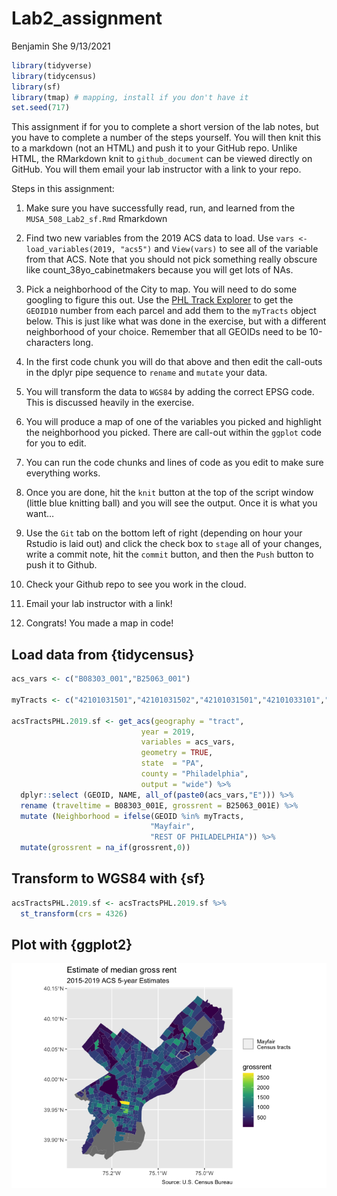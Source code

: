 Lab2\_assignment
================
Benjamin She
9/13/2021

``` r
library(tidyverse)
library(tidycensus)
library(sf)
library(tmap) # mapping, install if you don't have it
set.seed(717)
```

This assignment if for you to complete a short version of the lab notes,
but you have to complete a number of the steps yourself. You will then
knit this to a markdown (not an HTML) and push it to your GitHub repo.
Unlike HTML, the RMarkdown knit to `github_document` can be viewed
directly on GitHub. You will them email your lab instructor with a link
to your repo.

Steps in this assignment:

1.  Make sure you have successfully read, run, and learned from the
    `MUSA_508_Lab2_sf.Rmd` Rmarkdown

2.  Find two new variables from the 2019 ACS data to load. Use
    `vars <- load_variables(2019, "acs5")` and `View(vars)` to see all
    of the variable from that ACS. Note that you should not pick
    something really obscure like count\_38yo\_cabinetmakers because you
    will get lots of NAs.

3.  Pick a neighborhood of the City to map. You will need to do some
    googling to figure this out. Use the [PHL Track
    Explorer](https://data-phl.opendata.arcgis.com/datasets/census-tracts-2010/explore?location=40.002759%2C-75.119097%2C11.91)
    to get the `GEOID10` number from each parcel and add them to the
    `myTracts` object below. This is just like what was done in the
    exercise, but with a different neighborhood of your choice. Remember
    that all GEOIDs need to be 10-characters long.

4.  In the first code chunk you will do that above and then edit the
    call-outs in the dplyr pipe sequence to `rename` and `mutate` your
    data.

5.  You will transform the data to `WGS84` by adding the correct EPSG
    code. This is discussed heavily in the exercise.

6.  You will produce a map of one of the variables you picked and
    highlight the neighborhood you picked. There are call-out within the
    `ggplot` code for you to edit.

7.  You can run the code chunks and lines of code as you edit to make
    sure everything works.

8.  Once you are done, hit the `knit` button at the top of the script
    window (little blue knitting ball) and you will see the output. Once
    it is what you want…

9.  Use the `Git` tab on the bottom left of right (depending on hour
    your Rstudio is laid out) and click the check box to `stage` all of
    your changes, write a commit note, hit the `commit` button, and then
    the `Push` button to push it to Github.

10. Check your Github repo to see you work in the cloud.

11. Email your lab instructor with a link!

12. Congrats! You made a map in code!

## Load data from {tidycensus}

``` r
acs_vars <- c("B08303_001","B25063_001")

myTracts <- c("42101031501","42101031502","42101031501","42101033101","42101033200")

acsTractsPHL.2019.sf <- get_acs(geography = "tract",
                             year = 2019,
                             variables = acs_vars,
                             geometry = TRUE,
                             state  = "PA",
                             county = "Philadelphia",
                             output = "wide") %>%
  dplyr::select (GEOID, NAME, all_of(paste0(acs_vars,"E"))) %>%
  rename (traveltime = B08303_001E, grossrent = B25063_001E) %>%
  mutate (Neighborhood = ifelse(GEOID %in% myTracts,
                               "Mayfair",
                               "REST OF PHILADELPHIA")) %>%
  mutate(grossrent = na_if(grossrent,0))
```

## Transform to WGS84 with {sf}

``` r
acsTractsPHL.2019.sf <- acsTractsPHL.2019.sf %>% 
  st_transform(crs = 4326)
```

## Plot with {ggplot2}

![](Lab2_assignment_files/figure-gfm/ggplot_geom_sf-1.png)<!-- -->
